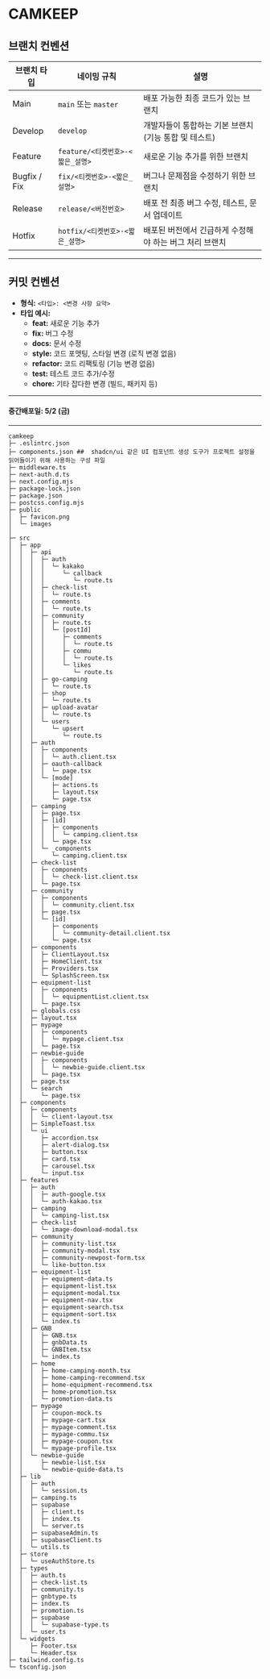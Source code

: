 # CAMKEEP

## 브랜치 컨벤션

| **브랜치 타입** | **네이밍 규칙**                  | **설명**                                                |
| --------------- | -------------------------------- | ------------------------------------------------------- |
| Main            | `main` 또는 `master`             | 배포 가능한 최종 코드가 있는 브랜치                     |
| Develop         | `develop`                        | 개발자들이 통합하는 기본 브랜치 (기능 통합 및 테스트)   |
| Feature         | `feature/<티켓번호>-<짧은_설명>` | 새로운 기능 추가를 위한 브랜치                          |
| Bugfix / Fix    | `fix/<티켓번호>-<짧은_설명>`     | 버그나 문제점을 수정하기 위한 브랜치                    |
| Release         | `release/<버전번호>`             | 배포 전 최종 버그 수정, 테스트, 문서 업데이트           |
| Hotfix          | `hotfix/<티켓번호>-<짧은_설명>`  | 배포된 버전에서 긴급하게 수정해야 하는 버그 처리 브랜치 |

---

## 커밋 컨벤션

- **형식:** `<타입>: <변경 사항 요약>`
- **타입 예시:**
  - **feat:** 새로운 기능 추가
  - **fix:** 버그 수정
  - **docs:** 문서 수정
  - **style:** 코드 포맷팅, 스타일 변경 (로직 변경 없음)
  - **refactor:** 코드 리팩토링 (기능 변경 없음)
  - **test:** 테스트 코드 추가/수정
  - **chore:** 기타 잡다한 변경 (빌드, 패키지 등)

---

#### 중간배포일: 5/2 (금)

---

```
camkeep
├─ .eslintrc.json
├─ components.json ##  shadcn/ui 같은 UI 컴포넌트 생성 도구가 프로젝트 설정을 읽어들이기 위해 사용하는 구성 파일
├─ middleware.ts
├─ next-auth.d.ts
├─ next.config.mjs
├─ package-lock.json
├─ package.json
├─ postcss.config.mjs
├─ public
│  ├─ favicon.png
│  └─ images
│
├─ src
│  ├─ app
│  │  ├─ api
│  │  │  ├─ auth
│  │  │  │  └─ kakako
│  │  │  │     └─ callback
│  │  │  │        └─ route.ts
│  │  │  ├─ check-list
│  │  │  │  └─ route.ts
│  │  │  ├─ comments
│  │  │  │  └─ route.ts
│  │  │  ├─ community
│  │  │  │  ├─ route.ts
│  │  │  │  └─ [postId]
│  │  │  │     ├─ comments
│  │  │  │     │  └─ route.ts
│  │  │  │     ├─ commu
│  │  │  │     │  └─ route.ts
│  │  │  │     └─ likes
│  │  │  │        └─ route.ts
│  │  │  ├─ go-camping
│  │  │  │  └─ route.ts
│  │  │  ├─ shop
│  │  │  │  └─ route.ts
│  │  │  ├─ upload-avatar
│  │  │  │  └─ route.ts
│  │  │  └─ users
│  │  │     └─ upsert
│  │  │        └─ route.ts
│  │  ├─ auth
│  │  │  ├─ components
│  │  │  │  └─ auth.client.tsx
│  │  │  ├─ oauth-callback
│  │  │  │  └─ page.tsx
│  │  │  └─ [mode]
│  │  │     ├─ actions.ts
│  │  │     ├─ layout.tsx
│  │  │     └─ page.tsx
│  │  ├─ camping
│  │  │  ├─ page.tsx
│  │  │  ├─ [id]
│  │  │  │  ├─ components
│  │  │  │  │  └─ camping.client.tsx
│  │  │  │  └─ page.tsx
│  │  │  └─ _components
│  │  │     └─ camping.client.tsx
│  │  ├─ check-list
│  │  │  ├─ components
│  │  │  │  └─ check-list.client.tsx
│  │  │  └─ page.tsx
│  │  ├─ community
│  │  │  ├─ components
│  │  │  │  └─ community.client.tsx
│  │  │  ├─ page.tsx
│  │  │  └─ [id]
│  │  │     ├─ components
│  │  │     │  └─ community-detail.client.tsx
│  │  │     └─ page.tsx
│  │  ├─ components
│  │  │  ├─ ClientLayout.tsx
│  │  │  ├─ HomeClient.tsx
│  │  │  ├─ Providers.tsx
│  │  │  └─ SplashScreen.tsx
│  │  ├─ equipment-list
│  │  │  ├─ components
│  │  │  │  └─ equipmentList.client.tsx
│  │  │  └─ page.tsx
│  │  ├─ globals.css
│  │  ├─ layout.tsx
│  │  ├─ mypage
│  │  │  ├─ components
│  │  │  │  └─ mypage.client.tsx
│  │  │  └─ page.tsx
│  │  ├─ newbie-guide
│  │  │  ├─ components
│  │  │  │  └─ newbie-guide.client.tsx
│  │  │  └─ page.tsx
│  │  ├─ page.tsx
│  │  └─ search
│  │     └─ page.tsx
│  ├─ components
│  │  ├─ components
│  │  │  └─ client-layout.tsx
│  │  ├─ SimpleToast.tsx
│  │  └─ ui
│  │     ├─ accordion.tsx
│  │     ├─ alert-dialog.tsx
│  │     ├─ button.tsx
│  │     ├─ card.tsx
│  │     ├─ carousel.tsx
│  │     └─ input.tsx
│  ├─ features
│  │  ├─ auth
│  │  │  ├─ auth-google.tsx
│  │  │  └─ auth-kakao.tsx
│  │  ├─ camping
│  │  │  └─ camping-list.tsx
│  │  ├─ check-list
│  │  │  └─ image-download-modal.tsx
│  │  ├─ community
│  │  │  ├─ community-list.tsx
│  │  │  ├─ community-modal.tsx
│  │  │  ├─ community-newpost-form.tsx
│  │  │  └─ like-button.tsx
│  │  ├─ equipment-list
│  │  │  ├─ equipment-data.ts
│  │  │  ├─ equipment-list.tsx
│  │  │  ├─ equipment-modal.tsx
│  │  │  ├─ equipment-nav.tsx
│  │  │  ├─ equipment-search.tsx
│  │  │  ├─ equipment-sort.tsx
│  │  │  └─ index.ts
│  │  ├─ GNB
│  │  │  ├─ GNB.tsx
│  │  │  ├─ gnbData.ts
│  │  │  ├─ GNBItem.tsx
│  │  │  └─ index.ts
│  │  ├─ home
│  │  │  ├─ home-camping-month.tsx
│  │  │  ├─ home-camping-recommend.tsx
│  │  │  ├─ home-equipment-recommend.tsx
│  │  │  ├─ home-promotion.tsx
│  │  │  └─ promotion-data.ts
│  │  ├─ mypage
│  │  │  ├─ coupon-mock.ts
│  │  │  ├─ mypage-cart.tsx
│  │  │  ├─ mypage-comment.tsx
│  │  │  ├─ mypage-commu.tsx
│  │  │  ├─ mypage-coupon.tsx
│  │  │  └─ mypage-profile.tsx
│  │  └─ newbie-guide
│  │     ├─ newbie-list.tsx
│  │     └─ newbie-quide-data.ts
│  ├─ lib
│  │  ├─ auth
│  │  │  └─ session.ts
│  │  ├─ camping.ts
│  │  ├─ supabase
│  │  │  ├─ client.ts
│  │  │  ├─ index.ts
│  │  │  └─ server.ts
│  │  ├─ supabaseAdmin.ts
│  │  ├─ supabaseClient.ts
│  │  └─ utils.ts
│  ├─ store
│  │  └─ useAuthStore.ts
│  ├─ types
│  │  ├─ auth.ts
│  │  ├─ check-list.ts
│  │  ├─ community.ts
│  │  ├─ gnbtype.ts
│  │  ├─ index.ts
│  │  ├─ promotion.ts
│  │  ├─ supabase
│  │  │  └─ supabase-type.ts
│  │  └─ user.ts
│  └─ widgets
│     ├─ Footer.tsx
│     └─ Header.tsx
├─ tailwind.config.ts
└─ tsconfig.json

```
